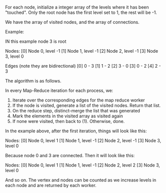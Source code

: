 For each node, initialize a integer array of the levels where it has been "touched". Only the root node has the first level set to 1, the rest will be -1.

We have the array of visited nodes, and the array of connections.

Example:

IN this example node 3 is root

Nodes:
	[0] Node 0, level -1
	[1] Node 1, level -1
	[2] Node 2, level -1
	[3] Node 3, level 0

Edges (note they are bidirectional)
	[0] 0 - 3
	[1] 1 - 2
	[2] 3 - 0
	[3] 0 - 2
	[4] 2 - 3

The algorithm is as follows.

In every Map-Reduce iteration for each process, we:
1. Iterate over the corresponding edges for the map reduce worker
2. If the node is visited, generate a list of the visited nodes. Return that list.
4. On the reduce step, distinct-merge the list that was generated
5. Mark the elements in the visited array as visited again
6. If none were visited, then back to (1). Otherwise, done.

In the example above, after the first iteration, things will look like this:

Nodes:
	[0] Node 0, level 1
	[1] Node 1, level -1
	[2] Node 2, level -1
	[3] Node 3, level 0
	
Because node 0 and 3 are connected. Then it will look like this:

Nodes:
	[0] Node 0, level 1
	[1] Node 1, level -1
	[2] Node 2, level 2
	[3] Node 3, level 0

And so on. The vertex and nodes can be counted as we increase levels in each node and are returned by each worker.